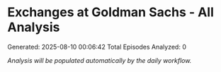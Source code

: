 # Exchanges at Goldman Sachs - All Analysis
Generated: 2025-08-10 00:06:42
Total Episodes Analyzed: 0

*Analysis will be populated automatically by the daily workflow.*

